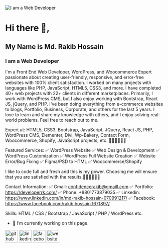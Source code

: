 ![I am a Web Developer](https://media.licdn.com/dms/image/v2/D5616AQEm5NaLiQaBqA/profile-displaybackgroundimage-shrink_350_1400/profile-displaybackgroundimage-shrink_350_1400/0/1693913189801?e=1743033600&v=beta&t=1fqbOSSjTpYlbusnzc4pHJP-R9CPzxWP5R8Arb7P6ow)

# Hi there 👋, 
## My Name is Md. Rakib Hossain
### I am a Web Developer

I'm a Front End Web Developer, WordPress, and Woocommerce Expert passionate about creating user-friendly, responsive, and error-free websites with 100% client satisfaction. I worked on many projects with languages like PHP, JavaScript, HTML5, CSS3, and more. I have completed 40+ web projects with 22+ clients in different marketplaces. Primarily, I work with WordPress CMS, but I also enjoy working with Bootstrap, React JS, jQuery, and PHP. I've been doing everything from e-commerce websites to blogs, Portfolio, Business, Corporate, and others for the last 5 years. I love to learn and share my knowledge with others, and I enjoy solving real-world problems. Feel free to reach out to me.

Expert at: HTML5, CSS3, Bootstrap, JavaScript, JQuery, React JS, PHP, WordPress CMS, Elementer, Divi, Wp-Bakery, Contact Form, Woocommerce, Shopify, JavaScript projects, etc. 👨‍💻👨‍💻👨‍💻

Featured Services: 
✅ WordPress Website
✅ Web Design & Development
✅ WordPress Customization 
✅ WordPress Full Website Creation
✅ Website Error/Bug Fixing 
✅ Figma/PSD to HTML 
✅ Woocommerce/Shopify

 I like to code full and fresh and this is my power. Choosing me will ensure that you are satisfied with the results.👨‍💻👨‍💻👨‍💻

Contact Information:
✅ Gmail: confidencerakib@gmaill.com
✅ Portfolio: https://developerrk.com/
✅ Phone: +8801773879035
✅ Linkedin: https://www.linkedin.com/in/md-rakib-hossain-070991217/
✅ Facebook: https://www.facebook.com/rakib.hossain.1671897/

Skills: HTML / CSS / Bootstrap / JavaScript / PHP / WordPress etc.

- 🔭 I’m currently working on this page. 


[<img src='https://cdn.jsdelivr.net/npm/simple-icons@3.0.1/icons/github.svg' alt='github' height='40'>](https://github.com/confidencerakib)  [<img src='https://cdn.jsdelivr.net/npm/simple-icons@3.0.1/icons/linkedin.svg' alt='linkedin' height='40'>](https://www.linkedin.com/in/www.linkedin.com/in/md-rakib-hossain-070991217/)  [<img src='https://cdn.jsdelivr.net/npm/simple-icons@3.0.1/icons/facebook.svg' alt='facebook' height='40'>](https://www.facebook.com/https://www.facebook.com/rakib.hossain.1671897/)  [<img src='https://cdn.jsdelivr.net/npm/simple-icons@3.0.1/icons/icloud.svg' alt='website' height='40'>](https://developerrk.com/)  

